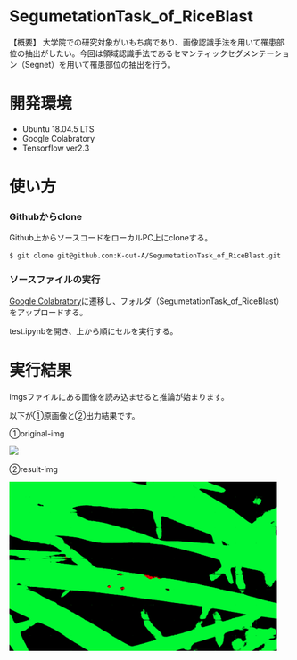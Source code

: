 # SegumetationTask_of_RiceBlast
【概要】
大学院での研究対象がいもち病であり、画像認識手法を用いて罹患部位の抽出がしたい。今回は領域認識手法であるセマンティックセグメンテーション（Segnet）を用いて罹患部位の抽出を行う。
   
# 開発環境
- Ubuntu 18.04.5 LTS
- Google Colabratory
- Tensorflow ver2.3
# 使い方
### Githubからclone
Github上からソースコードをローカルPC上にcloneする。
```
$ git clone git@github.com:K-out-A/SegumetationTask_of_RiceBlast.git
```
### ソースファイルの実行
[Google Colabratory](https://colab.research.google.com/notebooks/intro.ipynb?hl=ja#recent=true"Colabratoryへようこそ")に遷移し、フォルダ（SegumetationTask_of_RiceBlast）をアップロードする。

test.ipynbを開き、上から順にセルを実行する。

# 実行結果
imgsファイルにある画像を読み込ませると推論が始まります。

以下が➀原画像と➁出力結果です。

①original-img

<img src="https://github.com/K-out-A/SegumetationTask_of_RiceBlast/blob/main/imgs/DSCF1481.png" width="480">

②result-img

<img src="https://github.com/K-out-A/SegumetationTask_of_RiceBlast/blob/main/results/DSCF1481_result.png" width="480">

